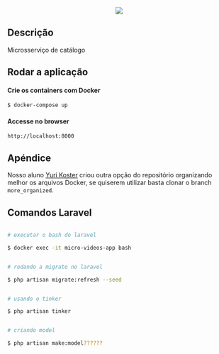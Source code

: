 <p align="center">
  <a href="http://nestjs.com/" target="blank"><img src="http://maratona.fullcycle.com.br/public/img/logo-maratona.png"/></a>
</p>

## Descrição

Microsserviço de catálogo

## Rodar a aplicação

#### Crie os containers com Docker

```bash
$ docker-compose up
```

#### Accesse no browser

```
http://localhost:8000
```

## Apéndice

Nosso aluno [Yuri Koster](https://github.com/yurikoster1) criou outra opção do repositório organizando melhor os arquivos Docker, se quiserem utilizar basta clonar o branch ```more_organized```.

## Comandos Laravel

```bash

# executar o bash do laravel

$ docker exec -it micro-videos-app bash
```

```bash

# rodando a migrate no laravel

$ php artisan migrate:refresh --seed
```

```bash

# usando o tinker

$ php artisan tinker
```

```bash

# criando model

$ php artisan make:model??????
```




